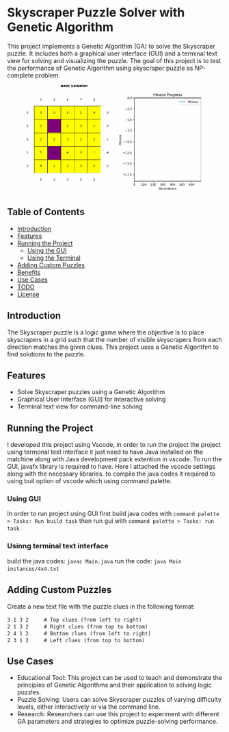 # Skyscraper Puzzle Solver with Genetic Algorithm

This project implements a Genetic Algorithm (GA) to solve the Skyscraper puzzle. It includes both a graphical user interface (GUI) and a terminal text view for solving and visualizing the puzzle.
The goal of this project is to test the performance of Genetic Algorithm using skyscraper puzzle as NP-complete problem. <br>

![Alt Text](skyscraper_ga_demo.gif)


## Table of Contents

- [Introduction](#introduction)
- [Features](#features)
- [Running the Project](#running-the-project)
  - [Using the GUI](#using-the-gui)
  - [Using the Terminal](#using-the-terminal)
- [Adding Custom Puzzles](#adding-custom-puzzles)
- [Benefits](#benefits)
- [Use Cases](#use-cases)
- [TODO](#todo)
- [License](#license)

## Introduction

The Skyscraper puzzle is a logic game where the objective is to place skyscrapers in a grid such that the number of visible skyscrapers from each direction matches the given clues. This project uses a Genetic Algorithm to find solutions to the puzzle.

## Features

- Solve Skyscraper puzzles using a Genetic Algorithm
- Graphical User Interface (GUI) for interactive solving
- Terminal text view for command-line solving

## Running the Project
I developed this project using Vscode, in order to run the project the project using termonal text interface it just need to have Java installed on the matchine along with Java development pack extention in vscode. To run the GUI, javafx library is required to have. Here I attached the vscode settings along with the necessary libraries. to compile the java codes it required to using buil option of vscode which using command palette.

### Using GUI
In order to run project using GUI first build java codes with `command palette > Tasks: Run build task` then run gui with `command palette > Tasks: run task`.

### Usinng terminal text interface
build the java codes: `javac Main.java`
run the code: `java Main instances/4x4.txt`

## Adding Custom Puzzles
Create a new text file with the puzzle clues in the following format: <br>

```
3 1 3 2     # Top clues (from left to right)
2 1 3 2     # Right clues (from top to bottom)
2 4 1 2     # Bottom clues (from left to right)
2 3 1 2     # Left clues (from top to bottom)
```

## Use Cases
- Educational Tool: This project can be used to teach and demonstrate the principles of Genetic Algorithms and their application to solving logic puzzles.
- Puzzle Solving: Users can solve Skyscraper puzzles of varying difficulty levels, either interactively or via the command line.
- Research: Researchers can use this project to experiment with different GA parameters and strategies to optimize puzzle-solving performance.
